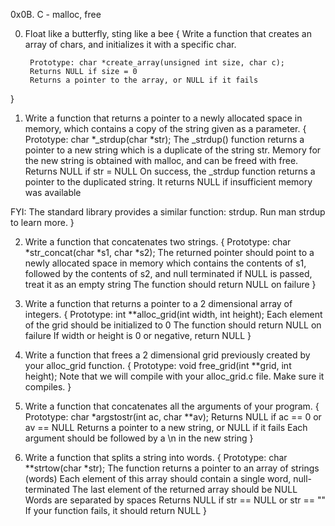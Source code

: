 0x0B. C - malloc, free

0. Float like a butterfly, sting like a bee
{
	Write a function that creates an array of chars, and initializes it with a specific char.

		Prototype: char *create_array(unsigned int size, char c);
		Returns NULL if size = 0
		Returns a pointer to the array, or NULL if it fails
}

1. Write a function that returns a pointer to a newly allocated space in memory, 
which contains a copy of the string given as a parameter.
{
	Prototype: char *_strdup(char *str);
	The _strdup() function returns a pointer to a new string which is a duplicate of the string str. 
	Memory for the new string is obtained with malloc, and can be freed with free.
	Returns NULL if str = NULL
	On success, the _strdup function returns a pointer to the duplicated string. 
	It returns NULL if insufficient memory was available

FYI: The standard library provides a similar function: strdup. Run man strdup to learn more.
}

2. Write a function that concatenates two strings.
{
	Prototype: char *str_concat(char *s1, char *s2);
	The returned pointer should point to a newly allocated space in memory which contains the contents of s1, 
	followed by the contents of s2, and null terminated
	if NULL is passed, treat it as an empty string
	The function should return NULL on failure
}

3. Write a function that returns a pointer to a 2 dimensional array of integers.
{
	Prototype: int **alloc_grid(int width, int height);
	Each element of the grid should be initialized to 0
	The function should return NULL on failure
	If width or height is 0 or negative, return NULL
}

4. Write a function that frees a 2 dimensional grid previously created by your alloc_grid function.
{
	Prototype: void free_grid(int **grid, int height);
	Note that we will compile with your alloc_grid.c file. Make sure it compiles.
}

5. Write a function that concatenates all the arguments of your program.
{
	Prototype: char *argstostr(int ac, char **av);
	Returns NULL if ac == 0 or av == NULL
	Returns a pointer to a new string, or NULL if it fails
	Each argument should be followed by a \n in the new string
}

6. Write a function that splits a string into words.
{
	Prototype: char **strtow(char *str);
	The function returns a pointer to an array of strings (words)
	Each element of this array should contain a single word, null-terminated
	The last element of the returned array should be NULL
	Words are separated by spaces
	Returns NULL if str == NULL or str == ""
	If your function fails, it should return NULL
}
